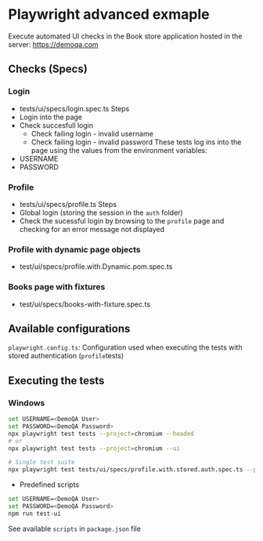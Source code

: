 # Playwright advanced exmaple
Execute automated UI checks in the Book store application hosted in the server: https://demoqa.com

## Checks (Specs)
### Login
- tests/ui/specs/login.spec.ts
Steps
- Login into the page
- Check succesfull login
  - Check failing login - invalid username
  - Check failing login - invalid password
These tests log ins into the page using the values from the environment variables:
 - USERNAME
 - PASSWORD

### Profile
- tests/ui/specs/profile.ts
Steps
- Global login (storing the session in the `auth` folder)
- Check the sucessful login by browsing to the `profile` page and checking for an error message not displayed

### Profile with dynamic page objects
- test/ui/specs/profile.with.Dynamic.pom.spec.ts

### Books page with fixtures
- test/ui/specs/books-with-fixture.spec.ts


## Available configurations
`playwright.config.ts`: Configuration used when executing the tests with stored authentication (`profile`tests)


## Executing the tests
### Windows
```bash
set USERNAME=<DemoQA User>
set PASSWORD=<DemoQA Password>
npx playwright test tests --project=chromium --headed
# or
npx playwright test tests --project=chromium --ui

# Single test suite
npx playwright test tests/ui/specs/profile.with.stored.auth.spec.ts --project=chromium --headed
```

- Predefined scripts
```bash
set USERNAME=<DemoQA User>
set PASSWORD=<DemoQA Password>
npm run test-ui
```
See available `scripts` in `package.json` file

